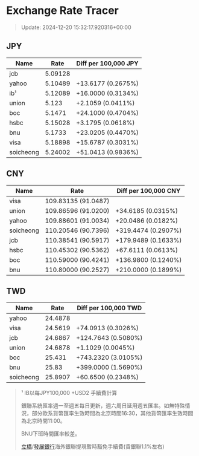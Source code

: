 # Exchange Rate Tracer

> Update: 2024-12-20 15:32:17.920316+00:00

## JPY

| Name      |    Rate | Diff per 100,000 JPY   |
|-----------|---------|------------------------|
| jcb       | 5.09128 |                        |
| yahoo     | 5.10489 | +13.6177 (0.2675%)     |
| ib¹       | 5.12089 | +16.0000 (0.3134%)     |
| union     | 5.123   | +2.1059 (0.0411%)      |
| boc       | 5.1471  | +24.1000 (0.4704%)     |
| hsbc      | 5.15028 | +3.1795 (0.0618%)      |
| bnu       | 5.1733  | +23.0205 (0.4470%)     |
| visa      | 5.18898 | +15.6787 (0.3031%)     |
| soicheong | 5.24002 | +51.0413 (0.9836%)     |

## CNY

| Name      | Rate                | Diff per 100,000 CNY   |
|-----------|---------------------|------------------------|
| visa      | 109.83135	(91.0487) |                        |
| union     | 109.86596	(91.0200) | +34.6185 (0.0315%)     |
| yahoo     | 109.88601	(91.0034) | +20.0486 (0.0182%)     |
| soicheong | 110.20546	(90.7396) | +319.4474 (0.2907%)    |
| jcb       | 110.38541	(90.5917) | +179.9489 (0.1633%)    |
| hsbc      | 110.45302	(90.5362) | +67.6111 (0.0613%)     |
| boc       | 110.59000	(90.4241) | +136.9800 (0.1240%)    |
| bnu       | 110.80000	(90.2527) | +210.0000 (0.1899%)    |

## TWD

| Name      |    Rate | Diff per 100,000 TWD   |
|-----------|---------|------------------------|
| yahoo     | 24.4878 |                        |
| visa      | 24.5619 | +74.0913 (0.3026%)     |
| jcb       | 24.6867 | +124.7643 (0.5080%)    |
| union     | 24.6878 | +1.1029 (0.0045%)      |
| boc       | 25.431  | +743.2320 (3.0105%)    |
| bnu       | 25.83   | +399.0000 (1.5690%)    |
| soicheong | 25.8907 | +60.6500 (0.2348%)     |


> ¹ IB以每JPY100,000 +USD2 手續費計算
>
> 銀聯系統匯率週一至週五每日更新，週六周日延用週五匯率。如無特殊情況，部分歐系貨幣匯率生效時間為北京時間16:30，其他貨幣匯率生效時間為北京時間11:00。
>
> BNU下班時間匯率較差。
>
> [立橋](https://www.wlbank.com.mo/uploads/ueditor/file/20181211/1544536513900230.pdf)/[發展銀行](https://www.mdb.com.mo/Service_Charges_20230728.pdf)海外銀聯提現暫時豁免手續費(貴銀聯1.1%左右)

